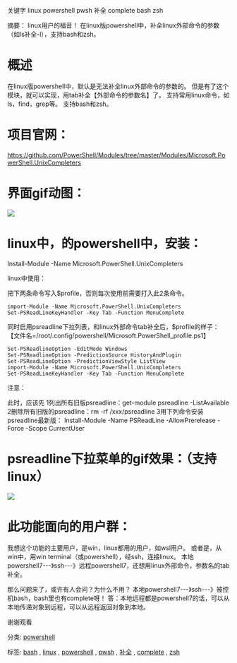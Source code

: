 ﻿关键字 linux powershell pwsh 补全 complete bash zsh

摘要：
linux用户的福音！
在linux版powershell中，补全linux外部命令的参数（如ls补全-l），支持bash和zsh。

# 概述

在linux版powershell中，默认是无法补全linux外部命令的参数的。
但是有了这个模块，就可以实现，用tab补全【外部命令的参数名】了。
支持常用linux命令，如ls，find，grep等。
支持bash和zsh。

# 项目官网：

https://github.com/PowerShell/Modules/tree/master/Modules/Microsoft.PowerShell.UnixCompleters

# 界面gif动图：

![](https://img2020.cnblogs.com/blog/456691/202111/456691-20211119171023753-1812244180.gif)

# linux中，的powershell中，安装：

Install-Module -Name Microsoft.PowerShell.UnixCompleters

linux中使用：

把下两条命令写入\$profile，否则每次使用前需要打入此2条命令。

```
import-Module -Name Microsoft.PowerShell.UnixCompleters
Set-PSReadLineKeyHandler -Key Tab -Function MenuComplete
```

同时启用psreadline下拉列表，和linux外部命令tab补全后，\$profile的样子：
【文件名=/root/.config/powershell/Microsoft.PowerShell\_profile.ps1】

```
Set-PSReadlineOption -EditMode Windows
Set-PSReadlineOption -PredictionSource HistoryAndPlugin
Set-PSReadLineOption -PredictionViewStyle ListView
import-Module -Name Microsoft.PowerShell.UnixCompleters
Set-PSReadLineKeyHandler -Key Tab -Function MenuComplete
```

注意：

此时，应该先
1列出所有旧版psreadline：get-module psreadline -ListAvailable
2删除所有旧版的psreadline：rm -rf /xxx/psreadline
3用下列命令安装psreadline最新版：
Install-Module -Name PSReadLine -AllowPrerelease -Force -Scope CurrentUser

# psreadline下拉菜单的gif效果：（支持linux）

![](https://img2020.cnblogs.com/blog/456691/202111/456691-20211119172424377-382540816.gif)

# 此功能面向的用户群：

我想这个功能的主要用户，是win，linux都用的用户，如wsl用户。
或者是，从win中，用win terminal（或powershell），经ssh，连接linux。
本地powershell7---》ssh---》远程powershell7，还想用linux外部命令，参数名的tab补全。

那么问题来了，或许有人会问？为什么不用？
本地powershell7---》ssh---》被控机bash，bash里也有complete呀！
答：本地远程都是powershell7的话，可以从本地传递对象到远程，可以从远程返回对象到本地。

谢谢观看

分类: [powershell](https://www.cnblogs.com/piapia/category/420584.html)

标签: [bash](https://www.cnblogs.com/piapia/tag/bash/) , [linux](https://www.cnblogs.com/piapia/tag/linux/) , [powershell](https://www.cnblogs.com/piapia/tag/powershell/) , [pwsh](https://www.cnblogs.com/piapia/tag/pwsh/) , [补全](https://www.cnblogs.com/piapia/tag/%E8%A1%A5%E5%85%A8/) , [complete](https://www.cnblogs.com/piapia/tag/complete/) , [zsh](https://www.cnblogs.com/piapia/tag/zsh/)
